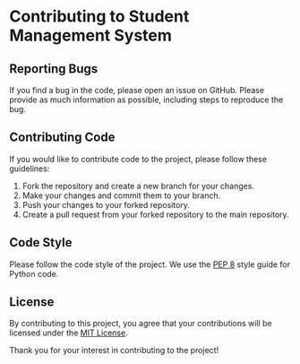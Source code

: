 # Contributing to Student Management System

## Reporting Bugs

If you find a bug in the code, please open an issue on GitHub. Please provide as much information as possible, including steps to reproduce the bug.

## Contributing Code

If you would like to contribute code to the project, please follow these guidelines:

1. Fork the repository and create a new branch for your changes.
2. Make your changes and commit them to your branch.
3. Push your changes to your forked repository.
4. Create a pull request from your forked repository to the main repository.

## Code Style

Please follow the code style of the project. We use the [PEP 8](https://www.python.org/dev/peps/pep-0008/) style guide for Python code.

## License

By contributing to this project, you agree that your contributions will be licensed under the [MIT License](LICENSE).

Thank you for your interest in contributing to the project!